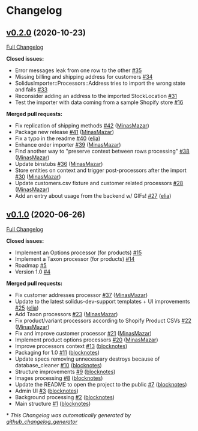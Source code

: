 # Changelog

## [v0.2.0](https://github.com/solidusio-contrib/solidus_importer/tree/v0.2.0) (2020-10-23)

[Full Changelog](https://github.com/solidusio-contrib/solidus_importer/compare/v0.1.0...v0.2.0)

**Closed issues:**

- Error messages leak from one row to the other [\#35](https://github.com/solidusio-contrib/solidus_importer/issues/35)
- Missing billing and shipping address for customers [\#34](https://github.com/solidusio-contrib/solidus_importer/issues/34)
- SolidusImporter::Processors::Address tries to import the wrong state and fails [\#33](https://github.com/solidusio-contrib/solidus_importer/issues/33)
- Reconsider adding an address to the imported StockLocation [\#31](https://github.com/solidusio-contrib/solidus_importer/issues/31)
- Test the importer with data coming from a sample Shopify store [\#16](https://github.com/solidusio-contrib/solidus_importer/issues/16)

**Merged pull requests:**

- Fix replication of shipping methods [\#42](https://github.com/solidusio-contrib/solidus_importer/pull/42) ([MinasMazar](https://github.com/MinasMazar))
- Package new release [\#41](https://github.com/solidusio-contrib/solidus_importer/pull/41) ([MinasMazar](https://github.com/MinasMazar))
- Fix a typo in the readme [\#40](https://github.com/solidusio-contrib/solidus_importer/pull/40) ([elia](https://github.com/elia))
- Enhance order importer [\#39](https://github.com/solidusio-contrib/solidus_importer/pull/39) ([MinasMazar](https://github.com/MinasMazar))
- Find another way to "preserve context between rows processing" [\#38](https://github.com/solidusio-contrib/solidus_importer/pull/38) ([MinasMazar](https://github.com/MinasMazar))
- Update binstubs [\#36](https://github.com/solidusio-contrib/solidus_importer/pull/36) ([MinasMazar](https://github.com/MinasMazar))
- Store entities on context and trigger post-processors after the import [\#30](https://github.com/solidusio-contrib/solidus_importer/pull/30) ([MinasMazar](https://github.com/MinasMazar))
- Update customers.csv fixture and customer related processors [\#28](https://github.com/solidusio-contrib/solidus_importer/pull/28) ([MinasMazar](https://github.com/MinasMazar))
- Add an entry about usage from the backend w/ GIFs! [\#27](https://github.com/solidusio-contrib/solidus_importer/pull/27) ([elia](https://github.com/elia))

## [v0.1.0](https://github.com/solidusio-contrib/solidus_importer/tree/v0.1.0) (2020-06-26)

[Full Changelog](https://github.com/solidusio-contrib/solidus_importer/compare/d017b016016a388ba0346c217763aae9a4a8636c...v0.1.0)

**Closed issues:**

- Implement an Options processor \(for products\) [\#15](https://github.com/solidusio-contrib/solidus_importer/issues/15)
- Implement a Taxon processor \(for products\) [\#14](https://github.com/solidusio-contrib/solidus_importer/issues/14)
- Roadmap [\#5](https://github.com/solidusio-contrib/solidus_importer/issues/5)
- Version 1.0 [\#4](https://github.com/solidusio-contrib/solidus_importer/issues/4)

**Merged pull requests:**

- Fix customer addresses processor [\#37](https://github.com/solidusio-contrib/solidus_importer/pull/37) ([MinasMazar](https://github.com/MinasMazar))
- Update to the latest solidus-dev-support templates + UI improvements [\#25](https://github.com/solidusio-contrib/solidus_importer/pull/25) ([elia](https://github.com/elia))
- Add Taxon processors [\#23](https://github.com/solidusio-contrib/solidus_importer/pull/23) ([MinasMazar](https://github.com/MinasMazar))
- Fix product/variant processors according to Shopify Product CSVs [\#22](https://github.com/solidusio-contrib/solidus_importer/pull/22) ([MinasMazar](https://github.com/MinasMazar))
- Fix and improve customer processor [\#21](https://github.com/solidusio-contrib/solidus_importer/pull/21) ([MinasMazar](https://github.com/MinasMazar))
- Implement product options processors [\#20](https://github.com/solidusio-contrib/solidus_importer/pull/20) ([MinasMazar](https://github.com/MinasMazar))
- Improve processors context [\#13](https://github.com/solidusio-contrib/solidus_importer/pull/13) ([blocknotes](https://github.com/blocknotes))
- Packaging for 1.0 [\#11](https://github.com/solidusio-contrib/solidus_importer/pull/11) ([blocknotes](https://github.com/blocknotes))
- Update specs removing unnecessary destroys because of database\_cleaner [\#10](https://github.com/solidusio-contrib/solidus_importer/pull/10) ([blocknotes](https://github.com/blocknotes))
- Structure improvements [\#9](https://github.com/solidusio-contrib/solidus_importer/pull/9) ([blocknotes](https://github.com/blocknotes))
- Images processing [\#8](https://github.com/solidusio-contrib/solidus_importer/pull/8) ([blocknotes](https://github.com/blocknotes))
- Update the README to open the project to the public [\#7](https://github.com/solidusio-contrib/solidus_importer/pull/7) ([blocknotes](https://github.com/blocknotes))
- Admin UI [\#3](https://github.com/solidusio-contrib/solidus_importer/pull/3) ([blocknotes](https://github.com/blocknotes))
- Background processing [\#2](https://github.com/solidusio-contrib/solidus_importer/pull/2) ([blocknotes](https://github.com/blocknotes))
- Main structure [\#1](https://github.com/solidusio-contrib/solidus_importer/pull/1) ([blocknotes](https://github.com/blocknotes))



\* *This Changelog was automatically generated by [github_changelog_generator](https://github.com/github-changelog-generator/github-changelog-generator)*
